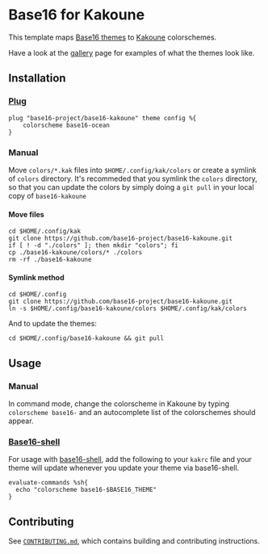 # Base16 for Kakoune

This template maps [Base16 themes][1] to [Kakoune][5] colorschemes.

Have a look at the [gallery][3] page for examples of what the themes
look like.

## Installation

### [Plug](https://github.com/andreyorst/plug.kak)

```kak
plug "base16-project/base16-kakoune" theme config %{
    colorscheme base16-ocean
}
```

### Manual 

Move `colors/*.kak` files into `$HOME/.config/kak/colors` or create a
symlink of `colors` directory. It's recommeded that you symlink the
`colors` directory, so that you can update the colors by simply doing a
`git pull` in your local copy of `base16-kakoune`

#### Move files

```shell
cd $HOME/.config/kak
git clone https://github.com/base16-project/base16-kakoune.git
if [ ! -d "./colors" ]; then mkdir "colors"; fi
cp ./base16-kakoune/colors/* ./colors
rm -rf ./base16-kakoune
```

#### Symlink method

```shell
cd $HOME/.config
git clone https://github.com/base16-project/base16-kakoune.git
ln -s $HOME/.config/base16-kakoune/colors $HOME/.config/kak/colors
```

And to update the themes:

```shell
cd $HOME/.config/base16-kakoune && git pull
```

## Usage

### Manual

In command mode, change the colorscheme in Kakoune by typing
`colorscheme base16-` and an autocomplete list of the colorschemes
should appear.

### [Base16-shell][2] 

For usage with [base16-shell][2], add the following to your `kakrc` file
and your theme will update whenever you update your theme via
base16-shell.

```kak
evaluate-commands %sh{
  echo "colorscheme base16-$BASE16_THEME"
}
```

## Contributing

See [`CONTRIBUTING.md`][4], which contains building and contributing
instructions.

[1]: https://github.com/base16-project/home
[2]: https://github.com/base16-project/base16-shell
[3]: https://base16-project.github.io/base16-gallery/
[4]: CONTRIBUTING.md
[5]: https://kakoune.org/

